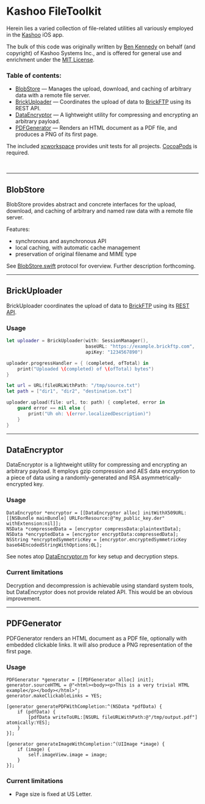 #  Kashoo FileToolkit

Herein lies a varied collection of file-related utilities all variously employed in the [Kashoo](http://www.kashoo.com) iOS app.

The bulk of this code was originally written by [Ben Kennedy](https://github.com/zygoat/) on behalf (and copyright) of Kashoo Systems Inc., and is offered for general use and enrichment under the [MIT License](./LICENSE.md).

### Table of contents:

- [BlobStore](#BlobStore) — Manages the upload, download, and caching of arbitrary data with a remote file server.
- [BrickUploader](#BrickUploader) — Coordinates the upload of data to [BrickFTP](http://www.brickftp.com) using its REST API.
- [DataEncryptor](#DataEncryptor) — A lightweight utility for compressing and encrypting an arbitrary payload.
- [PDFGenerator](#PDFGenerator) — Renders an HTML document as a PDF file, and produces a PNG of its first page.

The included [xcworkspace](./FileToolkit.xcworkspace) provides unit tests for all projects. [CocoaPods](http://www.cocoapods.org) is required.


<br>
<hr>

<a name="BlobStore"></a>
## BlobStore

BlobStore provides abstract and concrete interfaces for the upload, download, and caching of arbitrary and named raw data with a remote file server.

Features:

- synchronous and asynchronous API
- local caching, with automatic cache management
- preservation of original filename and MIME type

See [BlobStore.swift](./BlobStore/BlobStore.swift) protocol for overview. Further description forthcoming.


<hr>

<a name="BrickUploader"></a>
## BrickUploader

BrickUploader coordinates the upload of data to [BrickFTP](http://www.brickftp.com) using its [REST API](https://developers.brickftp.com/#file-uploading).

### Usage

```swift
let uploader = BrickUploader(with: SessionManager(),
                             baseURL: "https://example.brickftp.com",
                             apiKey: "1234567890")

uploader.progressHandler = { (completed, ofTotal) in
    print("Uploaded \(completed) of \(ofTotal) bytes")
}

let url = URL(fileURLWithPath: "/tmp/source.txt")
let path = ["dir1", "dir2", "destination.txt"]

uploader.upload(file: url, to: path) { completed, error in
    guard error == nil else {
        print("Uh oh: \(error.localizedDescription)")
    }
}
```


<hr>

<a name="DataEncryptor"></a>
## DataEncryptor

DataEncryptor is a lightweight utility for compressing and encrypting an arbitrary payload. It employs gzip compression and AES data encryption to a piece of data using a randomly-generated and RSA asymmetrically-encrypted key.

### Usage

```objc
DataEncryptor *encryptor = [[DataEncryptor alloc] initWithX509URL:[[NSBundle mainBundle] URLForResource:@"my_public_key.der" withExtension:nil]];
NSData *compressedData = [encryptor compressData:plaintextData];
NSData *encryptedData = [encryptor encryptData:compressedData];
NSString *encryptedSymmetricKey = [encryptor.encryptedSymmetricKey base64EncodedStringWithOptions:0L];
```

See notes atop [DataEncryptor.m](./DataEncryptor/DataEncryptor.m) for key setup and decryption steps.

### Current limitations

Decryption and decompression is achievable using standard system tools, but DataEncryptor does not provide related API. This would be an obvious improvement.


<hr>

<a name="PDFGenerator"></a>
## PDFGenerator

PDFGenerator renders an HTML document as a PDF file, optionally with embedded clickable links. It will also produce a PNG representation of the first page.

### Usage

```objc
PDFGenerator *generator = [[PDFGenerator alloc] init];
generator.sourceHTML = @"<html><body><p>This is a very trivial HTML example</p></body></html>";
generator.makeClickableLinks = YES;

[generator generatePDFWithCompletion:^(NSData *pdfData) {
	if (pdfData) {
		[pdfData writeToURL:[NSURL fileURLWithPath:@"/tmp/output.pdf"] atomically:YES];
	}
}];

[generator generateImageWithCompletion:^(UIImage *image) {
	if (image) {
		self.imageView.image = image;
	}
}];
```

### Current limitations

- Page size is fixed at US Letter.
